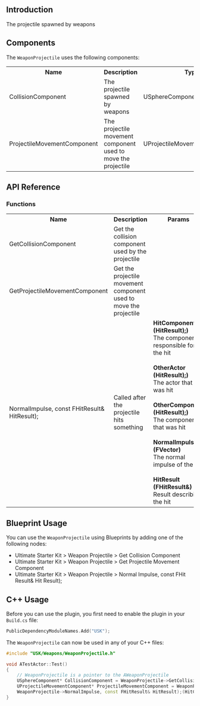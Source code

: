 ## Introduction
The projectile spawned by weapons

## Components
The <code>WeaponProjectile</code> uses the following components:
<table>
	<tr>
		<th>Name</th>
		<th>Description</th>
		<th>Type</th>
	</tr>
	<tr>
		<td>CollisionComponent</td>
		<td>The projectile spawned by weapons</td>
		<td>USphereComponent*</td>
	</tr>
	<tr>
		<td>ProjectileMovementComponent</td>
		<td>The projectile movement component used to move the projectile</td>
		<td>UProjectileMovementComponent*</td>
	</tr>
</table>

## API Reference
### Functions
<table>
	<tr>
		<th>Name</th>
		<th>Description</th>
		<th>Params</th>
		<th>Return</th>
	</tr>
	<tr>
		<td>GetCollisionComponent</td>
		<td>Get the collision component used by the projectile</td>
		<td></td>
		<td><strong>USphereComponent*</strong><br/>The collision component used by the projectile</td>
	</tr>
	<tr>
		<td>GetProjectileMovementComponent</td>
		<td>Get the projectile movement component used to move the projectile</td>
		<td></td>
		<td><strong>UProjectileMovementComponent*</strong><br/>The projectile movement component used to move the projectile</td>
	</tr>
	<tr>
		<td>NormalImpulse, const FHitResult& HitResult);</td>
		<td>Called after the projectile hits something</td>
		<td><strong>HitComponent (HitResult);)</strong><br/>The component responsible for the hit<br/><br/><strong>OtherActor (HitResult);)</strong><br/>The actor that was hit<br/><br/><strong>OtherComponent (HitResult);)</strong><br/>The component that was hit<br/><br/><strong>NormalImpulse (FVector)</strong><br/>The normal impulse of the hit<br/><br/><strong>HitResult (FHitResult&)</strong><br/>Result describing the hit</td>
		<td></td>
	</tr>
</table>

## Blueprint Usage
You can use the <code>WeaponProjectile</code> using Blueprints by adding one of the following nodes:
<ul>
	<li>Ultimate Starter Kit > Weapon Projectile > Get Collision Component</li>
	<li>Ultimate Starter Kit > Weapon Projectile > Get Projectile Movement Component</li>
	<li>Ultimate Starter Kit > Weapon Projectile > Normal Impulse, const FHit Result& Hit Result);</li>
</ul>

## C++ Usage
Before you can use the plugin, you first need to enable the plugin in your <code>Build.cs</code> file:
```c++
PublicDependencyModuleNames.Add("USK");
```

The <code>WeaponProjectile</code> can now be used in any of your C++ files:
```c++
#include "USK/Weapons/WeaponProjectile.h"

void ATestActor::Test()
{
	// WeaponProjectile is a pointer to the AWeaponProjectile
	USphereComponent* CollisionComponent = WeaponProjectile->GetCollisionComponent();
	UProjectileMovementComponent* ProjectileMovementComponent = WeaponProjectile->GetProjectileMovementComponent();
	WeaponProjectile->NormalImpulse, const FHitResult& HitResult);(HitComponent, OtherActor, OtherComponent, NormalImpulse, HitResult);
}
```
